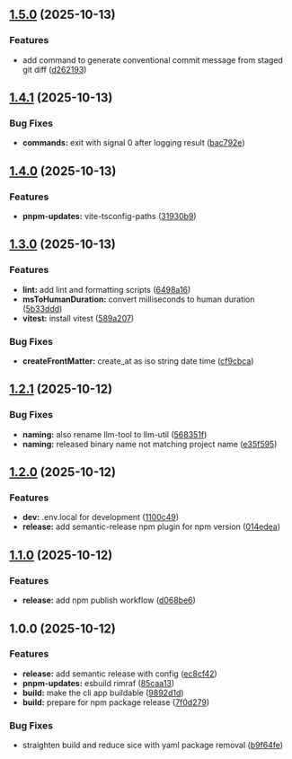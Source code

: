 ## [1.5.0](https://github.com/casaper/llm-util/compare/v1.4.1...v1.5.0) (2025-10-13)

### Features

* add command to generate conventional commit message from staged git diff ([d262193](https://github.com/casaper/llm-util/commit/d262193f19b7d84696524296d2c13890b986a56e))

## [1.4.1](https://github.com/casaper/llm-util/compare/v1.4.0...v1.4.1) (2025-10-13)

### Bug Fixes

* **commands:** exit with signal 0 after logging result ([bac792e](https://github.com/casaper/llm-util/commit/bac792e0f5e07eda836a6ee73bb55ee8724fe494))

## [1.4.0](https://github.com/casaper/llm-util/compare/v1.3.0...v1.4.0) (2025-10-13)

### Features

* **pnpm-updates:** vite-tsconfig-paths ([31930b9](https://github.com/casaper/llm-util/commit/31930b967ab7b68a6c0527de11e215a289e30eb9))

## [1.3.0](https://github.com/casaper/llm-util/compare/v1.2.1...v1.3.0) (2025-10-13)

### Features

* **lint:** add lint and formatting scripts ([6498a16](https://github.com/casaper/llm-util/commit/6498a160bdc60b975b6284c5015e52d37e11f7e0))
* **msToHumanDuration:** convert milliseconds to human duration ([5b33ddd](https://github.com/casaper/llm-util/commit/5b33ddd4c847d07891719ba510cee38dcd96a2cd))
* **vitest:** install vitest ([589a207](https://github.com/casaper/llm-util/commit/589a20702e515cf6f5b46a9c79d19acf08bf637c))

### Bug Fixes

* **createFrontMatter:** create_at as iso string date time ([cf9cbca](https://github.com/casaper/llm-util/commit/cf9cbcabba6c4efd54f79478c56f692493929d27))

## [1.2.1](https://github.com/casaper/llm-util/compare/v1.2.0...v1.2.1) (2025-10-12)

### Bug Fixes

* **naming:** also rename llm-tool to llm-util ([568351f](https://github.com/casaper/llm-util/commit/568351f68b69278b05e0bf8d53a180dd668149bf))
* **naming:** released binary name not matching project name ([e35f595](https://github.com/casaper/llm-util/commit/e35f5957f1d6c5cf9756f2753c68e524cebbc5f7))

## [1.2.0](https://github.com/casaper/llm-util/compare/v1.1.0...v1.2.0) (2025-10-12)

### Features

* **dev:** .env.local for development ([1100c49](https://github.com/casaper/llm-util/commit/1100c49854148c8ce171859fdf4d127a4e97a755))
* **release:** add semantic-release npm plugin for npm version ([014edea](https://github.com/casaper/llm-util/commit/014edeaff9efc96a489c10723ebf9fa04735b1a2))

## [1.1.0](https://github.com/casaper/llm-util/compare/v1.0.0...v1.1.0) (2025-10-12)

### Features

* **release:** add npm publish workflow ([d068be6](https://github.com/casaper/llm-util/commit/d068be6c0a391741371d8a4100cd9e94174ff9c6))

## 1.0.0 (2025-10-12)

### Features

* **release:** add semantic release with config ([ec8cf42](https://github.com/casaper/llm-util/commit/ec8cf423b3ca1a00986095058622234039a351dc))
* **pnpm-updates:** esbuild rimraf ([85caa13](https://github.com/casaper/llm-util/commit/85caa13f20fdedb354a37de5bdfaee08d496c47d))
* **build:** make the cli app buildable ([9892d1d](https://github.com/casaper/llm-util/commit/9892d1dee2e258ccf9cc8143795ce8d786cf9ac8))
* **build:** prepare for npm package release ([7f0d279](https://github.com/casaper/llm-util/commit/7f0d279d5e33b890ae0dfaa7fe567973d877820d))

### Bug Fixes

* straighten build and reduce sice with yaml package removal ([b9f64fe](https://github.com/casaper/llm-util/commit/b9f64fed2a4d5094de84d4bd60cd7bcaa5dced7e))
